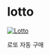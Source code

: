 # lotto 

[![Lotto](https://github.com/now-start/lotto-action/actions/workflows/lotto.yaml/badge.svg)](https://github.com/now-start/lotto-action/actions/workflows/lotto.yaml)

로또 자동 구매
